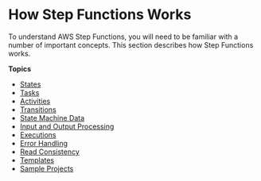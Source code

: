 # How Step Functions Works<a name="how-step-functions-works"></a>

To understand AWS Step Functions, you will need to be familiar with a number of important concepts\. This section describes how Step Functions works\.

**Topics**
+ [States](concepts-states.md)
+ [Tasks](concepts-tasks.md)
+ [Activities](concepts-activities.md)
+ [Transitions](concepts-transitions.md)
+ [State Machine Data](concepts-state-machine-data.md)
+ [Input and Output Processing](concepts-input-output-filtering.md)
+ [Executions](concepts-state-machine-executions.md)
+ [Error Handling](concepts-error-handling.md)
+ [Read Consistency](concepts-read-consistency.md)
+ [Templates](concepts-templates.md)
+ [Sample Projects](create-sample-projects.md)